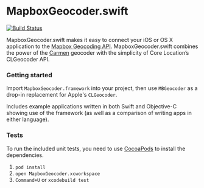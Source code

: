 MapboxGeocoder.swift
====================

[![Build Status](https://www.bitrise.io/app/6cae401ec4c1d406.svg?token=MJnXK0c2x2tmTnmHSPtcFA&branch=master)](https://www.bitrise.io/app/6cae401ec4c1d406)

MapboxGeocoder.swift makes it easy to connect your iOS or OS X application to the [Mapbox Geocoding API](https://www.mapbox.com/api-documentation/#geocoding). MapboxGeocoder.swift combines the power of the [Carmen](https://github.com/mapbox/carmen) geocoder with the simplicity of Core Location’s CLGeocoder API.

### Getting started

Import `MapboxGeocoder.framework` into your project, then use `MBGeocoder` as a drop-in replacement for Apple's `CLGeocoder`.

Includes example applications written in both Swift and Objective-C showing use of the framework (as well as a comparison of writing apps in either language). 

### Tests

To run the included unit tests, you need to use [CocoaPods](http://cocoapods.org) to install the dependencies. 

1. `pod install`
1. `open MapboxGeocoder.xcworkspace`
1. `Command+U` or `xcodebuild test`
